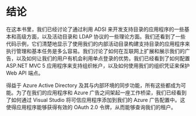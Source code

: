 # 结论

在这本书里，我们已经讨论了通过利用 ADSI 来开发支持目录的应用程序的一些基本和高级方面，以及活动目录和 LDAP 协议的一些理论方面。我们还看到了一些代码示例，它们清楚地显示了使用我们的内部活动目录构建支持目录的应用程序来执行管理和基本任务是多么容易。我们讨论了如何在互联网上扩展和展示我们的广告，以及如何让我们的用户有机会利用单点登录的优势。我们已经看到了如何配置 ASP.NET MVC 5 应用程序来支持组织帐户，以及如何使用我们的组织凭证来保护 Web API 端点。

得益于 Azure Active Directory 及其与内部环境的同步功能，所有这些都成为可能。为了在我们的应用程序和 Azure 广告之间架起一座工作桥梁，我们已经看到了如何通过 Visual Studio 将可信应用程序添加到我们的 Azure 广告配置中。这使得应用程序能够获得有效的 OAuth 2.0 令牌，从而能够查询我们的租户。